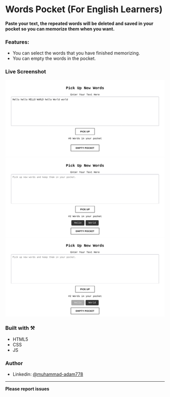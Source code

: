 # Words Pocket (For English Learners)

**Paste your text, the repeated words will be deleted and saved in your pocket so you can memorize them when you want.**

### Features:

- You can select the words that you have finished memorizing.
- You can empty the words in the pocket.

### Live Screenshot

![Desktop-view](./screenshot/img-1.png)
![Desktop-view](./screenshot/img-2.png)
![Desktop-view](./screenshot/img-3.png)

### Built with ⚒️

- HTML5
- CSS
- JS

### Author

- Linkedin: [@muhammad-adam778](https://www.linkedin.com/in/muhammad-adam778/)

<hr>

**Please report issues**
